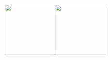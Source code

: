 <div style="display:flex;">
  <img height=165px src="https://github-readme-stats-nkh6-git-main-karol-zmijewskis-projects.vercel.app/api?username=karolzmijewski&custom_title=GitHub%20Stats&show_icons=true&theme=vue-dark">
  <img height=165px src="https://github-readme-stats-nkh6-git-main-karol-zmijewskis-projects.vercel.app/api/top-langs/?username=karolzmijewski&layout=compact">
</div>